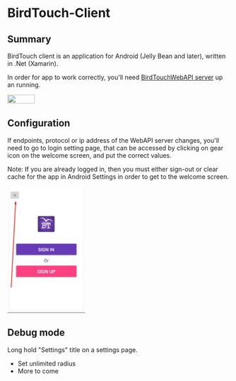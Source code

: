 # BirdTouch-Client
## Summary
BirdTouch client is an application for Android (Jelly Bean and later), written in .Net (Xamarin).

In order for app to work correctly, you'll need [BirdTouchWebAPI server](https://github.com/ilic5000/BirdTouch-WebAPI) up an running.

<img src="./img/master-rad-make-me-visible-private-bd2.gif" width="35%" height="35%"/>

## Configuration
If endpoints, protocol or ip address of the WebAPI server changes, you'll need to go to login setting page, that can be accessed by clicking on gear icon on the welcome screen, and put the correct values.

Note: If you are already logged in, then you must either sign-out or clear cache for the app in Android Settings in order to get to the welcome screen. 

<img src="./img/welcome-screen.jpg" width="35%" height="35%"/>

## Debug mode

Long hold "Settings" title on a settings page.
- Set unlimited radius
- More to come